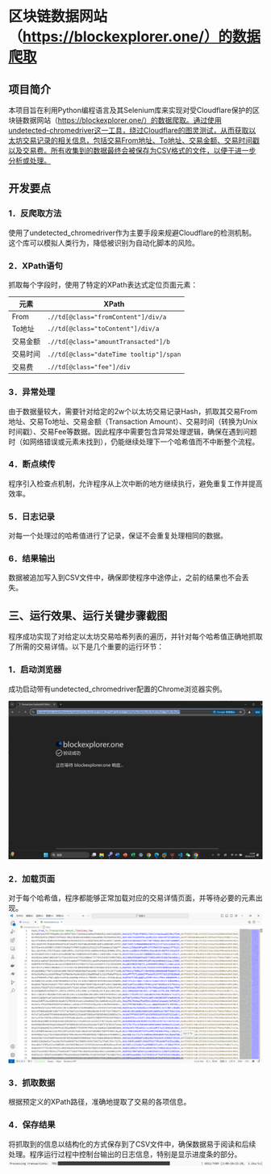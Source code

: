 # 区块链数据网站（https://blockexplorer.one/）的数据爬取
## 项目简介
本项目旨在利用Python编程语言及其Selenium库来实现对受Cloudflare保护的区块链数据网站（https://blockexplorer.one/）的数据爬取。通过使用undetected-chromedriver这一工具，绕过Cloudflare的图灵测试，从而获取以太坊交易记录的相关信息，包括交易From地址、To地址、交易金额、交易时间戳以及交易费。所有收集到的数据最终会被保存为CSV格式的文件，以便于进一步分析或处理。

## 开发要点
### 1．反爬取方法
使用了undetected_chromedriver作为主要手段来规避Cloudflare的检测机制。这个库可以模拟人类行为，降低被识别为自动化脚本的风险。

### 2．XPath语句
抓取每个字段时，使用了特定的XPath表达式定位页面元素：

| 元素     | XPath                                               |
| -------- | --------------------------------------------------- |
| From     | `.//td[@class="fromContent"]/div/a`                 |
| To地址   | `.//td[@class="toContent"]/div/a`                   |
| 交易金额 | `.//td[@class="amountTransacted"]/b`                |
| 交易时间 | `.//td[@class="dateTime tooltip"]/span`             |
| 交易费   | `.//td[@class="fee"]/div`                           |

### 3．异常处理
由于数据量较大，需要针对给定的2w个以太坊交易记录Hash，抓取其交易From地址、交易To地址、交易金额（Transaction Amount）、交易时间（转换为Unix时间戳）、交易Fee等数据。因此程序中需要包含异常处理逻辑，确保在遇到问题时（如网络错误或元素未找到），仍能继续处理下一个哈希值而不中断整个流程。
### 4．断点续传
程序引入检查点机制，允许程序从上次中断的地方继续执行，避免重复工作并提高效率。
### 5．日志记录
对每一个处理过的哈希值进行了记录，保证不会重复处理相同的数据。
### 6．结果输出
数据被追加写入到CSV文件中，确保即使程序中途停止，之前的结果也不会丢失。
## 三、运行效果、运行关键步骤截图
程序成功实现了对给定以太坊交易哈希列表的遍历，并针对每个哈希值正确地抓取了所需的交易详情。以下是几个重要的运行环节：
### 1．启动浏览器
成功启动带有undetected_chromedriver配置的Chrome浏览器实例。

![成功绕过Cloudflare的图灵测试后加载目标网页](./picture/图片1.png)

### 2．加载页面
对于每个哈希值，程序都能够正常加载对应的交易详情页面，并等待必要的元素出现。
![显示已抓取数据的一行或多行示例](./picture/图片2.png)

### 3．抓取数据
根据预定义的XPath路径，准确地提取了交易的各项信息。

### 4．保存结果
将抓取到的信息以结构化的方式保存到了CSV文件中，确保数据易于阅读和后续处理。程序运行过程中控制台输出的日志信息，特别是显示进度条的部分。
![进度条显示](./picture/图片3.png)
